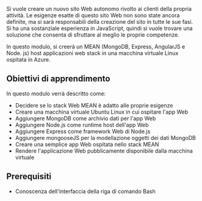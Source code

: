 Si vuole creare un nuovo sito Web autonomo rivolto ai clienti della propria attività. Le esigenze esatte di questo sito Web non sono state ancora definite, ma si sarà responsabili della creazione del sito in tutte le sue fasi. Si ha una sostanziale esperienza in JavaScript, quindi si vuole trovare una soluzione che consenta di sfruttare al meglio le proprie competenze.

In questo modulo, si creerà un MEAN (MongoDB, Express, AngularJS e Node. js) host applicazioni web stack in una macchina virtuale Linux ospitata in Azure.

## <a name="learning-objectives"></a>Obiettivi di apprendimento

In questo modulo verrà descritto come:

- Decidere se lo stack Web MEAN è adatto alle proprie esigenze
- Creare una macchina virtuale Ubuntu Linux in cui ospitare l'app Web
- Aggiungere MongoDB come archivio dati per l'app Web
- Aggiungere Node.js come runtime host dell'app Web
- Aggiungere Express come framework Web di Node.js
- Aggiungere mongooseJS per la modellazione oggetti dei dati MongoDB
- Creare una semplice app Web ospitata nello stack MEAN
- Rendere l'applicazione Web pubblicamente disponibile dalla macchina virtuale

## <a name="prerequisites"></a>Prerequisiti

- Conoscenza dell'interfaccia della riga di comando Bash
